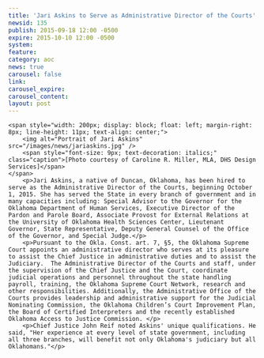 ```yaml
---
title: 'Jari Askins to Serve as Administrative Director of the Courts'
newsid: 135
publish: 2015-09-18 12:00 -0500
expire: 2015-10-10 12:00 -0500
system: 
feature: 
category: aoc
news: true
carousel: false
link: 
carousel_expire: 
carousel_content: 
layout: post
---
```

	<span style="width: 200px; display: block; float: left; margin-right: 8px; line-height: 11px; text-align: center;">
		<img alt="Portrait of Jari Askins" src="/images/news/jariaskins.jpg" />
		<span style="font-size: 9px; text-decoration: italics;" class="caption">[Photo courtesy of Caroline R. Miller, MLA, DHS Design Services]</span>
	</span>
		<p>Jari Askins, a native of Duncan, Oklahoma, has been hired to serve as the Administrative Director of the Courts, beginning October 1, 2015. She has served the State in every branch of government and in many capacities including: Special Advisor to the Governor for the Oklahoma Department of Human Services, Executive Director of the Pardon and Parole Board, Associate Provost for External Relations at the University of Oklahoma Health Sciences Center, Lieutenant Governor, State Representative, Deputy General Counsel of the Office of the Governor, and Special Judge.</p>
		<p>Pursuant to the Okla. Const. art. 7, §5, the Oklahoma Supreme Court appoints an administrative director who serves at its pleasure to assist the Chief Justice in administrative duties and to assist the Judiciary.  The Administrative Director of the Courts and staff, under the supervision of the Chief Justice and the Court, coordinate judicial operations and personnel throughout the state handling payroll, training, the Oklahoma Supreme Court Network, research and other responsibilities. Additionally, the Administrative Office of the Courts provides leadership and administrative support for the Judicial Nominating Commission, the Oklahoma Children’s Court Improvement Plan, the Board of Certified Interpreters and the recently established Oklahoma Access to Justice Commission. </p>
		<p>Chief Justice John Reif noted Askins' unique qualifications. He said, "Her experience at every level of state government, including all three branches, will benefit not only Oklahoma's judiciary but all Oklahomans."</p>
